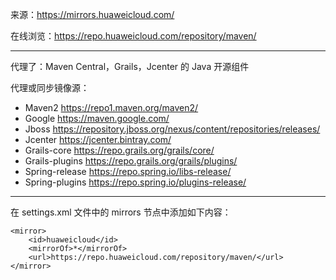 
来源：https://mirrors.huaweicloud.com/

在线浏览：https://repo.huaweicloud.com/repository/maven/

---

代理了：Maven Central，Grails，Jcenter 的 Java 开源组件

代理或同步镜像源：

* Maven2 https://repo1.maven.org/maven2/
* Google https://maven.google.com/
* Jboss https://repository.jboss.org/nexus/content/repositories/releases/
* Jcenter https://jcenter.bintray.com/
* Grails-core https://repo.grails.org/grails/core/
* Grails-plugins https://repo.grails.org/grails/plugins/
* Spring-release https://repo.spring.io/libs-release/
* Spring-plugins https://repo.spring.io/plugins-release/

---

在 settings.xml 文件中的 mirrors 节点中添加如下内容：

```
<mirror>
    <id>huaweicloud</id>
    <mirrorOf>*</mirrorOf>
    <url>https://repo.huaweicloud.com/repository/maven/</url>
</mirror>
```
